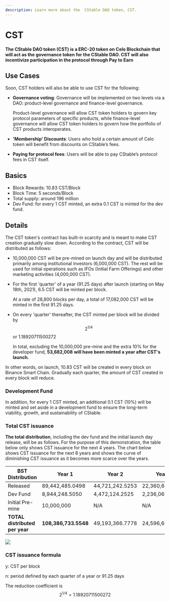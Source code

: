```yaml
---
description: Learn more about the  CStable DAO token, CST.
---
```


# CST

**The  CStable DAO token (CST) is a  ERC-20 token on Celo Blockchain that will act as the governance token for the  CStable DAO. CST will also incentivize participation in the protocol through Pay to Earn**

## **Use Cases**

Soon, CST holders will also be able to use CST for the following:

* **Governance voting**: Governance will be implemented on two levels via a DAO: product-level governance and finance-level governance. 
  
  Product-level governance will allow CST token holders to govern key protocol parameters of specific products, while finance-level governance will allow CST token holders to govern how the portfolio of CST products interoperates.

* **'Membership' Discounts**: Users who hold a certain amount of Celo token will benefit from discounts on  CStable’s fees.

* **Paying for protocol fees**: Users will be able to pay  CStable’s protocol fees in CST itself.

## **Basics**

* Block Rewards: 10.83 CST/Block
* Block Time: 5 seconds/Block
* Total supply: around 196 million
* Dev Fund: for every 1 CST minted, an extra 0.1 CST is minted for the dev fund.

## **Details**

The CST token's contract has built-in scarcity and is meant to make CST creation gradually slow down. According to the contract, CST will be distributed as follows:

* 10,000,000 CST will be pre-mined on launch day and will be distributed primarily among institutional investors (6,000,000 CST). The rest will be used for initial operations such as IFOs (Initial Farm Offerings) and other marketing activities (4,000,000 CST).

* For the first 'quarter' of a year (91.25 days) after launch (starting on May 18th, 2021), 6.5 CST will be minted per block. 
  
  At a rate of 28,800 blocks per day, a total of 17,082,000 CST will be minted in the first 91.25 days.

* On every 'quarter' thereafter, the CST minted per block will be divided by $$2^{1/4}$$ or 1.18920711500272
  
  In total, excluding the 10,000,000 pre-mine and the extra 10% for the developer fund, **53,682,008** **will have been minted a year after CST's launch.**

In other words, on launch, 10.83 CST will be created in every block on Binance Smart Chain. Gradually each quarter, the amount of CST created in every block will reduce.&#x20;

### Development Fund

In addition, for every 1 CST minted, an additional 0.1 CST (10%) will be minted and set aside in a development fund to ensure the long-term viability, growth, and sustainability of  CStable.

### Total CST issuance

**The total distribution**, including the dev fund and the initial launch day release, will be as follows. For the purpose of this demonstration, the table below only shows CST issuance for the next 4 years. The chart below shows CST issuance for the next 8 years and shows the curve of diminishing CST issuance as it becomes more scarce over the years.

| **BST Distribution**           | Year 1              | Year 2          | Year 3          | Year 4         |
| ------------------------------ | ------------------- | --------------- | --------------- | -------------- |
| Released                       | 89,442,485.0498    | 44,721,242.5253 | 22,360,621.2629 | 11,180,310.6315 |
| Dev Fund                       | 8,944,248.5050     | 4,472,124.2525  | 2,236,062.1263  | 1,118,031.0632  |
| Initial Pre-mine               | 10,000,000          | N/A             | N/A             | N/A            |
| **TOTAL distributed per year** | **108,386,733.5548** | 49,193,366.7778 | 24,596,683.3891 | 12,298,341.6947 |

![](broken-reference)

### CST issuance formula

y: CST per block

n: period defined by each quarter of a year or 91.25 days

The reduction coefficient is $$2^{1/4} = 1.18920711500272$$&#x20;
